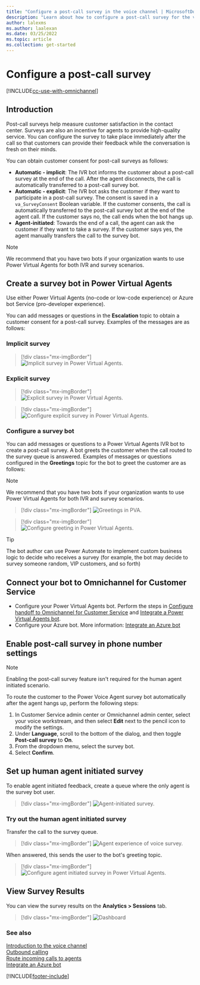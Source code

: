 ```yaml
---
title: "Configure a post-call survey in the voice channel | MicrosoftDocs"
description: "Learn about how to configure a post-call survey for the voice channel in Omnichannel for Customer Service."
author: lalexms
ms.author: laalexan
ms.date: 03/25/2022
ms.topic: article
ms.collection: get-started
---
```



# Configure a post-call survey

[!INCLUDE[cc-use-with-omnichannel](../includes/cc-use-with-omnichannel.md)]

## Introduction

Post-call surveys help measure customer satisfaction in the contact center. Surveys are also an incentive for agents to provide high-quality service. You can configure the survey to take place immediately after the call so that customers can provide their feedback while the conversation is fresh on their minds.

You can obtain customer consent for post-call surveys as follows:

- **Automatic - implicit**: The IVR bot informs the customer about a post-call survey at the end of the call. 
    After the agent disconnects, the call is automatically transferred to a post-call survey bot.
- **Automatic - explicit**: The IVR bot asks the customer if they want to participate in a post-call survey. The consent is saved in a `va_SurveyConsent` Boolean variable. If the customer consents, the call is automatically transferred to the post-call survey bot at the end of the agent call. If the customer says no, the call ends when the bot hangs up.
- **Agent-initiated**: Towards the end of a call, the agent can ask the customer if they want to take a survey.
    If the customer says yes, the agent manually transfers the call to the survey bot.


> [!NOTE]
> We recommend that you have two bots if your organization wants to use Power Virtual Agents for both IVR and survey scenarios.

## Create a survey bot in Power Virtual Agents

Use either Power Virtual Agents (no-code or low-code experience) or Azure bot Service (pro-developer experience).

You can add messages or questions in the **Escalation** topic to obtain a customer consent for a post-call survey. Examples of the messages are as follows:

### Implicit survey

> [!div class="mx-imgBorder"]
> ![Implicit survey in Power Virtual Agents.](./media/voice-survey-pva-implicit.png)

### Explicit survey

> [!div class="mx-imgBorder"]
> ![Explicit survey in Power Virtual Agents.](./media/voice-survey-pva-explicit1.png)

> [!div class="mx-imgBorder"]
> ![Configure explicit survey in Power Virtual Agents.](./media/voice-survey-pva-explicit2.png)

### Configure a survey bot

You can add messages or questions to a Power Virtual Agents IVR bot to create a post-call survey. A bot greets the customer when the call routed to the survey queue is answered. Examples of messages or questions configured in the **Greetings** topic for the bot to greet the customer are as follows:

> [!NOTE]
> We recommend that you have two bots if your organization wants to use Power Virtual Agents for both IVR and survey scenarios.

> [!div class="mx-imgBorder"]
> ![Greetings in PVA.](./media/configure-survey-bot.png)


> [!div class="mx-imgBorder"]
> ![Configure greeting in Power Virtual Agents.](./media/pva-configure-greeting.png)


> [!TIP]
> The bot author can use Power Automate to implement custom business logic to decide who receives a survey (for example, the bot may decide to survey someone random, VIP customers, and so forth)

## Connect your bot to Omnichannel for Customer Service

- Configure your Power Virtual Agents bot. Perform the steps in [Configure handoff to Omnichannel for Customer Service](/power-virtual-agents/configuration-hand-off-omnichannel#configure-hand-off-in-the-power-virtual-agents-app) and [Integrate a Power Virtual Agents bot](configure-bot-virtual-agent.md).
- Configure your Azure bot. More information: [Integrate an Azure bot](configure-bot.md)

## Enable post-call survey in phone number settings
> [!Note]
> Enabling the post-call survey feature isn't required for the human agent initiated scenario.

To route the customer to the Power Voice Agent survey bot automatically after the agent hangs up, perform the following steps:

1. In Customer Service admin center or Omnichannel admin center, select your voice workstream, and then select **Edit** next to the pencil icon to modify the settings.
2. Under **Language**, scroll to the bottom of the dialog, and then toggle **Post-call survey** to **On**.
3. From the dropdown menu, select the survey bot.
4. Select **Confirm**.

## Set up human agent initiated survey

To enable agent initiated feedback, create a queue where the only agent is the survey bot user.

   > [!div class="mx-imgBorder"]
   > ![Agent-initiated survey.](./media/voice-survey-pva-agent-initiated.png)

### Try out the human agent initiated survey

Transfer the call to the survey queue.

   > [!div class="mx-imgBorder"]
   > ![Agent experience of voice survey. ](./media/voice-survey-transcript.png)

When answered, this sends the user to the bot's greeting topic.

   > [!div class="mx-imgBorder"]
   > ![Configure agent initiated survey in Power Virtual Agents.](./media/voice-survey-pva-agent-initiated-greeting.png)

## View Survey Results

You can view the survey results on the **Analytics > Sessions** tab.

   > [!div class="mx-imgBorder"]
   > ![Dashboard](./media/pva-view-survey-results.png)

### See also

[Introduction to the voice channel](voice-channel.md)  
[Outbound calling](voice-channel-outbound-calling.md)  
[Route incoming calls to agents](voice-channel-route-queues.md)  
[Integrate an Azure bot](configure-bot.md)  

[!INCLUDE[footer-include](../includes/footer-banner.md)]
